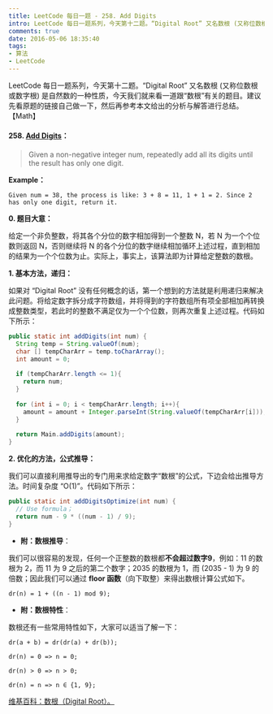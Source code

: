 ```yaml
---
title: LeetCode 每日一题 - 258. Add Digits
intro: LeetCode 每日一题系列，今天第十二题。“Digital Root” 又名数根 (又称位数根或数字根) 是自然数的一种性质，今天我们就来看一道跟“数根”有关的题目。建议先看原题的链接自己做一下，然后再参考本文给出的分析与解答进行总结。【Math】
comments: true
date: 2016-05-06 18:35:40
tags:
- 算法
- LeetCode
---
```


LeetCode 每日一题系列，今天第十二题。“Digital Root” 又名数根 (又称位数根或数字根) 是自然数的一种性质，今天我们就来看一道跟“数根”有关的题目。建议先看原题的链接自己做一下，然后再参考本文给出的分析与解答进行总结。【Math】

#### 258. [Add Digits](https://leetcode.com/problems/add-digits/)：

> Given a non-negative integer num, repeatedly add all its digits until the result has only one digit.

**Example：**

```text
Given num = 38, the process is like: 3 + 8 = 11, 1 + 1 = 2. Since 2 has only one digit, return it.
```


**0. 题目大意：**

给定一个非负整数，将其各个分位的数字相加得到一个整数 N，若 N 为一个个位数则返回 N，否则继续将 N 的各个分位的数字继续相加循环上述过程，直到相加的结果为一个个位数为止。实际上，事实上，该算法即为计算给定整数的数根。


**1. 基本方法，递归：**

如果对 “Digital Root” 没有任何概念的话，第一个想到的方法就是利用递归来解决此问题。将给定数字拆分成字符数组，并将得到的字符数组所有项全部相加再转换成整数类型，若此时的整数不满足仅为一个个位数，则再次重复上述过程。代码如下所示：

```java
public static int addDigits(int num) {
  String temp = String.valueOf(num);
  char [] tempCharArr = temp.toCharArray();
  int amount = 0;
  
  if (tempCharArr.length <= 1){
  	return num;
  }
  
  for (int i = 0; i < tempCharArr.length; i++){
  	amount = amount + Integer.parseInt(String.valueOf(tempCharArr[i]));
  }
  
  return Main.addDigits(amount);
}
```


**2. 优化的方法，公式推导：**

我们可以直接利用推导出的专门用来求给定数字“数根”的公式，下边会给出推导方法。时间复杂度 “O(1)”。代码如下所示：

```java
public static int addDigitsOptimize(int num) {
  // Use formula；
  return num - 9 * ((num - 1) / 9);
}
```


* **附：数根推导**：

我们可以很容易的发现，任何一个正整数的数根都**不会超过数字9**，例如：11 的数根为 2，而 11 为 9 之后的第二个数字；2035 的数根为 1，而 (2035 - 1) 为 9 的倍数；因此我们可以通过 **floor 函数**（向下取整）来得出数根计算公式如下。

```text
dr(n) = 1 + ((n - 1) mod 9);
```

* **附：数根特性**：

数根还有一些常用特性如下，大家可以适当了解一下：

```text
dr(a + b) = dr(dr(a) + dr(b));

dr(n) = 0 => n = 0;

dr(n) > 0 => n > 0;

dr(n) = n => n ∈ {1, 9};
```

[维基百科：数根（Digital Root）。](https://en.wikipedia.org/wiki/Digital_root#Significance_and_formula_of_the_digital_root)




